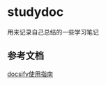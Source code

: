 # studydoc

用来记录自己总结的一些学习笔记

## 参考文档
[docsify使用指南](https://www.cnblogs.com/throwable/p/13605289.html)